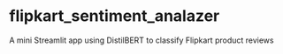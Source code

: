 # flipkart_sentiment_analazer
A mini Streamlit app using DistilBERT to classify Flipkart product reviews
